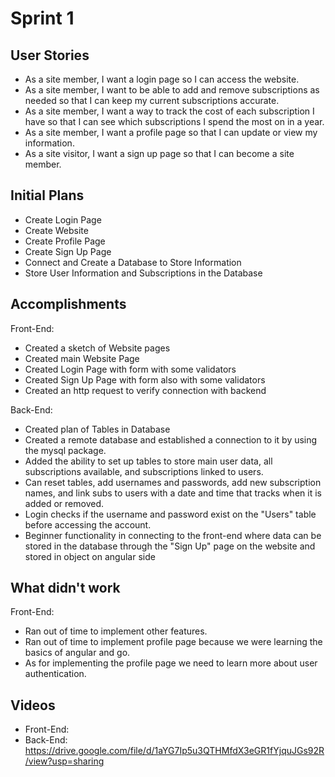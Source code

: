 # Sprint 1

## User Stories
* As a site member, I want a login page so I can access the website.
* As a site member, I want to be able to add and remove subscriptions as needed so that I can keep my current subscriptions accurate.
* As a site member, I want a way to track the cost of each subscription I have so that I can see which subscriptions I spend the most on in a year.
* As a site member, I want a profile page so that I can update or view my information.
* As a site visitor, I want a sign up page so that I can become a site member.

## Initial Plans
* Create Login Page
* Create Website
* Create Profile Page
* Create Sign Up Page
* Connect and Create a Database to Store Information
* Store User Information and Subscriptions in the Database

## Accomplishments
Front-End:
* Created a sketch of Website pages
* Created main Website Page
* Created Login Page with form with some validators
* Created Sign Up Page with form also with some validators
* Created an http request to verify connection with backend

Back-End:
* Created plan of Tables in Database
* Created a remote database and established a connection to it by using the mysql package.
* Added the ability to set up tables to store main user data, all subscriptions available, and subscriptions linked to users.
* Can reset tables, add usernames and passwords, add new subscription names, and link subs to users with a date and time that tracks when it is added or removed.
* Login checks if the username and password exist on the "Users" table before accessing the account.
* Beginner functionality in connecting to the front-end where data can be stored in the database through the "Sign Up" page on the website and stored in object on angular side 

## What didn't work
Front-End:
* Ran out of time to implement other features.
* Ran out of time to implement profile page because we were learning the basics of angular and go.
* As for implementing the profile page we need to learn more about user authentication.

## Videos
* Front-End: 
* Back-End: https://drive.google.com/file/d/1aYG7Ip5u3QTHMfdX3eGR1fYjquJGs92R/view?usp=sharing

